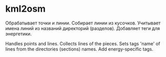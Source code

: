 # kml2osm

Обрабатывает точки и линии. Собирает линии из кусочков. Учитывает имена линий из названий директорий (разделов).
Добавляет теги для энергетики.


Handles points and lines. Collects lines of the pieces. Sets tags 'name' of lines from the directories (sections) names.
Add energy-specific tags.
